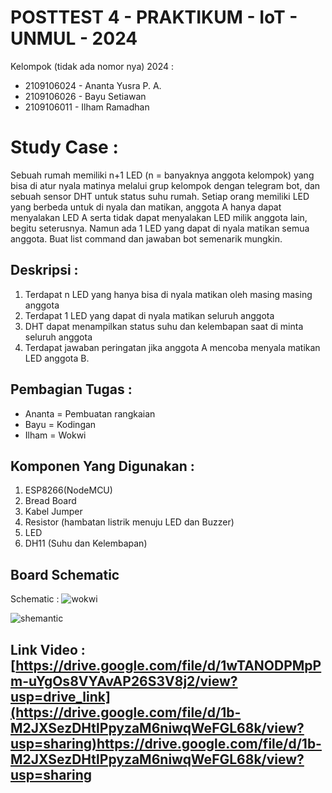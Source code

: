 # POSTTEST 4 - PRAKTIKUM - IoT - UNMUL - 2024

Kelompok (tidak ada nomor nya) 2024 :
- 2109106024 - Ananta Yusra P. A.
- 2109106026 - Bayu Setiawan
- 2109106011 - Ilham Ramadhan

# Study Case :
Sebuah rumah memiliki n+1 LED (n = banyaknya anggota kelompok) yang bisa di atur nyala matinya melalui grup kelompok dengan telegram bot, dan sebuah sensor DHT untuk status suhu rumah. Setiap orang memiliki LED yang berbeda untuk di nyala dan matikan, anggota A hanya dapat menyalakan LED A serta tidak dapat menyalakan LED milik anggota lain, begitu seterusnya. Namun ada 1 LED yang dapat di nyala matikan semua anggota. Buat list command dan jawaban bot semenarik mungkin.

## Deskripsi :
1. Terdapat n LED yang hanya bisa di nyala matikan oleh masing masing anggota
2. Terdapat 1 LED yang dapat di nyala matikan seluruh anggota
3. DHT dapat menampilkan status suhu dan kelembapan saat di minta seluruh anggota
4. Terdapat jawaban peringatan jika anggota A mencoba menyala matikan LED anggota B.

## Pembagian Tugas :
- Ananta = Pembuatan rangkaian 
- Bayu = Kodingan
- Ilham = Wokwi 

## Komponen Yang Digunakan :
1. ESP8266(NodeMCU) 
2. Bread Board
3. Kabel Jumper
4. Resistor (hambatan listrik menuju LED dan Buzzer)
5. LED
6. DH11 (Suhu dan Kelembapan)



## Board Schematic
Schematic :
![wokwi](https://github.com/anantaYSR/posttest4-Praktikum-iot-unmul-2024/assets/93465182/5fed7e6f-e37a-4e42-af09-dafa216d0248)
  
![shemantic](https://github.com/anantaYSR/posttest4-Praktikum-iot-unmul-2024/assets/93465182/efa2d49c-5a6f-463c-9d9d-dc528df819ba)


## Link Video : [https://drive.google.com/file/d/1wTANODPMpPm-uYgOs8VYAvAP26S3V8j2/view?usp=drive_link](https://drive.google.com/file/d/1b-M2JXSezDHtlPpyzaM6niwqWeFGL68k/view?usp=sharing)https://drive.google.com/file/d/1b-M2JXSezDHtlPpyzaM6niwqWeFGL68k/view?usp=sharing
